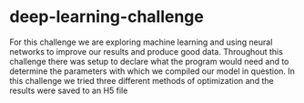 # deep-learning-challenge
For this challenge we are exploring machine learning and using neural networks to improve our results and produce good data. Throughout this challenge there was setup to declare what the program would need and to determine the parameters with which we compiled our model in question. In this challenge we tried three different methods of optimization and the results were saved to an H5 file
